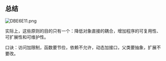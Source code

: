 ## 总结

![DBE6E11.png](https://pic.imgdb.cn/item/62ba6c4c1d64b0706636ab15.png)

实际上，这些原则的目的只有一个：降低对象直接的耦合，增加程序的可复用性、可扩展性和可维护性。

口诀：访问加限制，函数要节俭，依赖不允许，动态加接口，父类要抽象，扩展不要改。